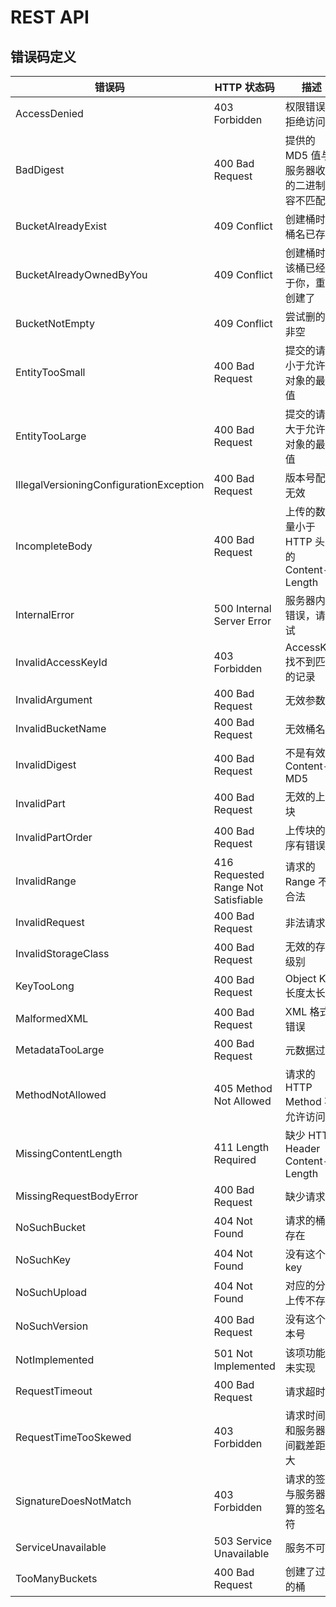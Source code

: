 # REST API

## 错误码定义

|                 错误码                  |             HTTP 状态码             |                     描述                    |
|-----------------------------------------|-------------------------------------|---------------------------------------------|
| AccessDenied                            | 403 Forbidden                       | 权限错误，拒绝访问                          |
| BadDigest                               | 400 Bad Request                     | 提供的 MD5 值与服务器收到的二进制内容不匹配 |
| BucketAlreadyExist                      | 409 Conflict                        | 创建桶时，桶名已存在                        |
| BucketAlreadyOwnedByYou                 | 409 Conflict                        | 创建桶时，该桶已经属于你，重复创建了        |
| BucketNotEmpty                          | 409 Conflict                        | 尝试删的桶非空                              |
| EntityTooSmall                          | 400 Bad Request                     | 提交的请求小于允许的对象的最小值            |
| EntityTooLarge                          | 400 Bad Request                     | 提交的请求大于允许的对象的最大值            |
| IllegalVersioningConfigurationException | 400 Bad Request                     | 版本号配置无效                              |
| IncompleteBody                          | 400 Bad Request                     | 上传的数据量小于 HTTP 头中的 Content-Length |
| InternalError                           | 500 Internal Server Error           | 服务器内部错误，请重试                      |
| InvalidAccessKeyId                      | 403 Forbidden                       | AccessKey 找不到匹配的记录                  |
| InvalidArgument                         | 400 Bad Request                     | 无效参数                                    |
| InvalidBucketName                       | 400 Bad Request                     | 无效桶名称                                  |
| InvalidDigest                           | 400 Bad Request                     | 不是有效的 Content-MD5                      |
| InvalidPart                             | 400 Bad Request                     | 无效的上传块                                |
| InvalidPartOrder                        | 400 Bad Request                     | 上传块的顺序有错误                          |
| InvalidRange                            | 416 Requested Range Not Satisfiable | 请求的 Range 不合法                         |
| InvalidRequest                          | 400 Bad Request                     | 非法请求                                    |
| InvalidStorageClass                     | 400 Bad Request                     | 无效的存储级别                              |
| KeyTooLong                              | 400 Bad Request                     | Object Key 长度太长                         |
| MalformedXML                            | 400 Bad Request                     | XML 格式错误                                |
| MetadataTooLarge                        | 400 Bad Request                     | 元数据过大                                  |
| MethodNotAllowed                        | 405 Method Not Allowed              | 请求的 HTTP Method 不允许访问               |
| MissingContentLength                    | 411 Length Required                 | 缺少 HTTP Header Content-Length             |
| MissingRequestBodyError                 | 400 Bad Request                     | 缺少请求体                                  |
| NoSuchBucket                            | 404 Not Found                       | 请求的桶不存在                              |
| NoSuchKey                               | 404 Not Found                       | 没有这个 key                                |
| NoSuchUpload                            | 404 Not Found                       | 对应的分块上传不存在                        |
| NoSuchVersion                           | 400 Bad Request                     | 没有这个版本号                              |
| NotImplemented                          | 501 Not Implemented                 | 该项功能尚未实现                            |
| RequestTimeout                          | 400 Bad Request                     | 请求超时                                    |
| RequestTimeTooSkewed                    | 403 Forbidden                       | 请求时间戳和服务器时间戳差距过大            |
| SignatureDoesNotMatch                   | 403 Forbidden                       | 请求的签名与服务器计算的签名不符            |
| ServiceUnavailable                      | 503 Service Unavailable             | 服务不可用                                  |
| TooManyBuckets                          | 400 Bad Request                     | 创建了过多的桶                              |

